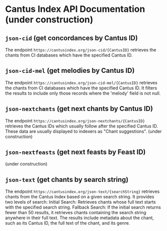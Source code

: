# Cantus Index API Documentation (under construction)

## `json-cid` (get concordances by Cantus ID)
The endpoint `https://cantusindex.org/json-cid/{CantusID}` retrieves the chants from CI databases which have the specified Cantus ID.

## `json-cid-mel` (get melodies by Cantus ID)
The endpoint `https://cantusindex.org/json-cid-mel/{CantusID}` retrieves the chants from CI databases which have the specified Cantus ID. It filters the results to include only those records where the 'melody' field is not null.

## `json-nextchants` (get next chants by Cantus ID)
The endpoint `https://cantusindex.org/json-nextchants/{CantusID}` retrieves the Cantus IDs which usually follow after the specified Cantus ID. These data are usually displayed to indexers as "Chant suggestions".
(under construction)  

## `json-nextfeasts` (get next feasts by Feast ID)
(under construction)  

## `json-text` (get chants by search string)
The endpoint `https://cantusindex.org/json-text/{searchString}`  retrieves chants from the Cantus Index based on a given search string.
It provides two levels of search:
Initial Search: Retrieves chants whose full text starts with the specified search string.
Fallback Search: If the initial search returns fewer than 50 results, it retrieves chants containing the search string anywhere in their full text. 
The results include metadata about the chant, such as its Cantus ID, the full text of the chant, and its genre.
